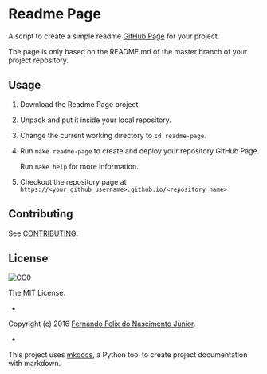 # Readme Page

A script to create a simple readme [GitHub Page](https://help.github.com/articles/creating-project-pages-manually) for your project.

The page is only based on the README.md of the master branch of your project repository.

## Usage

1. Download the Readme Page project.

2. Unpack and put it inside your local repository.

4. Change the current working directory to `cd readme-page`.

3. Run `make readme-page` to create and deploy your repository GitHub Page.

    Run `make help` for more information.

4. Checkout the repository page at `https://<your_github_username>.github.io/<repository_name>`

## Contributing

See [CONTRIBUTING](/CONTRIBUTING.md).

## License

[![CC0](https://i.creativecommons.org/l/by-nc-sa/4.0/88x31.png)](https://creativecommons.org/licenses/by-nc-sa/4.0/)

The MIT License.

-

Copyright (c) 2016 [Fernando Felix do Nascimento Junior](https://github.com/fernandojunior/).

-

This project uses [mkdocs](http://mkdocs.github.io/mkdocs-bootstrap/), a Python tool to create project documentation with markdown.
